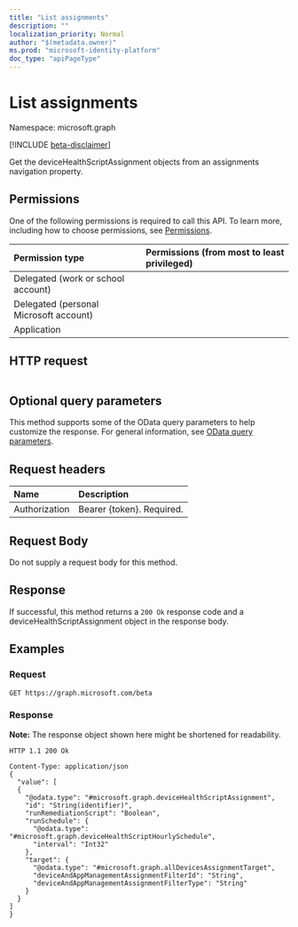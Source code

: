 ```yaml
---
title: "List assignments"
description: ""
localization_priority: Normal
author: "$(metadata.owner)"
ms.prod: "microsoft-identity-platform"
doc_type: "apiPageType"
---
```


# List assignments

Namespace: microsoft.graph

[!INCLUDE [beta-disclaimer](../../includes/beta-disclaimer.md)]

Get the deviceHealthScriptAssignment objects from an assignments navigation property.

## Permissions

One of the following permissions is required to call this API. To learn more, including how to choose permissions, see [Permissions](/graph/permissions-reference).

| Permission type                        | Permissions (from most to least privileged) |
| :------------------------------------- | :------------------------------------------ |
| Delegated (work or school account)     |                                             |
| Delegated (personal Microsoft account) |                                             |
| Application                            |                                             |

## HTTP request

<!-- {
  "blockType": "ignored"
}
-->

```http

```

## Optional query parameters

This method supports some of the OData query parameters to help customize the response. For general information, see [OData query parameters](/graph/query-parameters).

## Request headers

| Name          | Description               |
| :------------ | :------------------------ |
| Authorization | Bearer {token}. Required. |

## Request Body

<!-- Actions and Functions -->

<!-- CRUD Methods -->

Do not supply a request body for this method.

## Response

If successful, this method returns a `200 Ok` response code and a deviceHealthScriptAssignment object in the response body.

## Examples

### Request

<!-- {
  "blockType": "request",
  "name": "list_assignments"
}
-->

```http
GET https://graph.microsoft.com/beta

```

### Response

**Note:** The response object shown here might be shortened for readability.

<!-- {
  "blockType": "response",
  "truncated": true,
  "@odata.type": "$(this.ReturnTypeFullName)"
}
-->

```http
HTTP 1.1 200 Ok

Content-Type: application/json
{
  "value": [
  {
    "@odata.type": "#microsoft.graph.deviceHealthScriptAssignment",
    "id": "String(identifier)",
    "runRemediationScript": "Boolean",
    "runSchedule": {
      "@odata.type": "#microsoft.graph.deviceHealthScriptHourlySchedule",
      "interval": "Int32"
    },
    "target": {
      "@odata.type": "#microsoft.graph.allDevicesAssignmentTarget",
      "deviceAndAppManagementAssignmentFilterId": "String",
      "deviceAndAppManagementAssignmentFilterType": "String"
    }
  }
]
}

```

